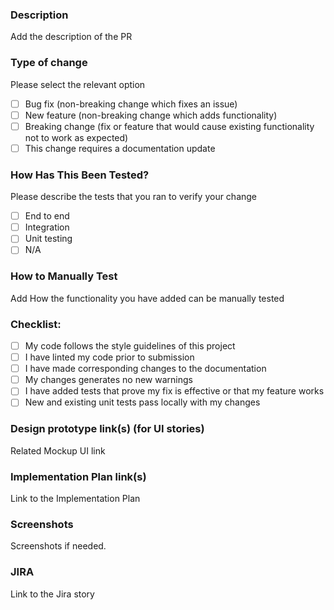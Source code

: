 ### Description
Add the description of the PR

### Type of change
Please select the relevant option

- [ ] Bug fix (non-breaking change which fixes an issue)
- [ ] New feature (non-breaking change which adds functionality)
- [ ] Breaking change (fix or feature that would cause existing functionality not to work as expected)
- [ ] This change requires a documentation update

### How Has This Been Tested?
Please describe the tests that you ran to verify your change
- [ ] End to end
- [ ] Integration
- [ ] Unit testing
- [ ] N/A

### How to Manually Test
Add How the functionality you have added can be manually tested

### Checklist:
- [ ] My code follows the style guidelines of this project
- [ ] I have linted my code prior to submission
- [ ] I have made corresponding changes to the documentation
- [ ] My changes generates no new warnings
- [ ] I have added tests that prove my fix is effective or that my feature works
- [ ] New and existing unit tests pass locally with my changes

### Design prototype link(s) (for UI stories)
Related Mockup UI link

### Implementation Plan link(s)
Link to the Implementation Plan

### Screenshots
Screenshots if needed.

### JIRA

Link to the Jira story


